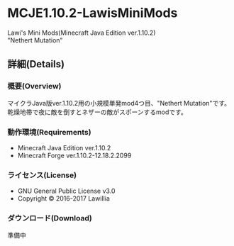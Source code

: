 # MCJE1.10.2-LawisMiniMods  
  
Lawi's Mini Mods(Minecraft Java Edition ver.1.10.2)  
"Nethert Mutation"  
  
## 詳細(Details)  
  
### 概要(Overview)  
  
マイクラJava版ver.1.10.2用の小規模単発mod4つ目、"Nethert Mutation"です。  
乾燥地帯で夜に敵を倒すとネザーの敵がスポーンするmodです。  
  
### 動作環境(Requirements)  　
* Minecraft Java Edition ver.1.10.2  
* Minecraft Forge ver.1.10.2-12.18.2.2099  
  
### ライセンス(License)  
* GNU General Public License v3.0  
* Copyright © 2016-2017 Lawillia  
  
### ダウンロード(Download)  
準備中  
